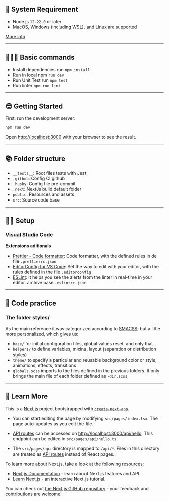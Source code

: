 ## 📜 System Requirement

- Node.js `12.22.0` or later
- MacOS, Windows (including WSL), and Linux are supported

[More info](https://nextjs.org/docs/getting-started#system-requirements)

---

## 🙇🏽‍♂️ Basic commands

- Install dependencies run `npm install`
- Run in local npm `run dev`
- Run Unit Test run `npm test`
- Run linter `npm run lint`

---

## 😎 Getting Started

First, run the development server:

```bash
npm run dev
```

Open [http://localhost:3000](http://localhost:3000) with your browser to see the result.

---

## 📚 Folder structure

- `__tests__`: Root files tests with Jest
- `.github`: Config CI github
- `.husky`: Config file pre-commit
- `.next`: NextJs build default folder
- `public`: Resources and assets
- `src`: Source code base

---

## 👨‍💻 Setup

### Visual Studio Code

**Extensions aditionals**

- [Prettier - Code formatter](https://marketplace.visualstudio.com/items?itemName=esbenp.prettier-vscode): Code formatter, with the defined rules in de file `.prettierrc.json`
- [EditorConfig for VS Code](https://marketplace.visualstudio.com/items?itemName=EditorConfig.EditorConfig): Set the way to edit with your editor, with the rules defined in the file `.editorconfig`
- [ESLint](https://marketplace.visualstudio.com/items?itemName=dbaeumer.vscode-eslint): It helps you see the alerts from the linter in real-time in your editor. archive base `.eslintrc.json`

---

## 🔰 Code practice

### The folder styles/

As the main reference it was categorized according to [SMACSS](http://smacss.com/book/categorizing); but a little more personalized, which gives us:

- `base/` for initial configuration files, global values reset, and only that.
- `helpers/` to define variables, mixins, layout (separation or distribution styles)
- `theme/` to specify a particular and reusable background color or style, animations, effects, transitions
- `globals.scss` imports to the files defined in the previous folders. It only brings the main file of each folder defined as `-dir.scss`

---

## 🧐 Learn More

This is a [Next.js](https://nextjs.org/) project bootstrapped with [`create-next-app`](https://github.com/vercel/next.js/tree/canary/packages/create-next-app).

- You can start editing the page by modifying `src/pages/index.tsx`. The page auto-updates as you edit the file.

- [API routes](https://nextjs.org/docs/api-routes/introduction) can be accessed on [http://localhost:3000/api/hello](http://localhost:3000/api/hello). This endpoint can be edited in `src/pages/api/hello.ts`.

- The `src/pages/api` directory is mapped to `/api/*`. Files in this directory are treated as [API routes](https://nextjs.org/docs/api-routes/introduction) instead of React pages.

To learn more about Next.js, take a look at the following resources:

- [Next.js Documentation](https://nextjs.org/docs) - learn about Next.js features and API.
- [Learn Next.js](https://nextjs.org/learn) - an interactive Next.js tutorial.

You can check out [the Next.js GitHub repository](https://github.com/vercel/next.js/) - your feedback and contributions are welcome!
